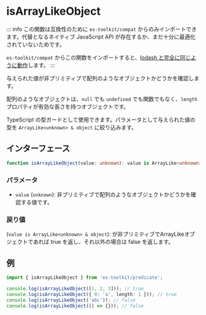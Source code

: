 # isArrayLikeObject

::: info
この関数は互換性のために `es-toolkit/compat` からのみインポートできます。代替となるネイティブ JavaScript API が存在するか、まだ十分に最適化されていないためです。

`es-toolkit/compat` からこの関数をインポートすると、[lodash と完全に同じように動作](../../../compatibility.md)します。
:::

与えられた値が非プリミティブで配列のようなオブジェクトかどうかを確認します。

配列のようなオブジェクトは、`null` でも `undefined` でも関数でもなく、`length` プロパティが有効な長さを持つオブジェクトです。

TypeScript の型ガードとして使用できます。パラメータとして与えられた値の型を `ArrayLike<unknown> & object` に絞り込みます。

## インターフェース

```typescript
function isArrayLikeObject(value: unknown): value is ArrayLike<unknown> & object;
```

### パラメータ

- `value` (`unknown`): 非プリミティブで配列のようなオブジェクトかどうかを確認する値です。

### 戻り値

(`value is ArrayLike<unknown> & object`): が非プリミティブでArrayLikeオブジェクトであれば true を返し、それ以外の場合は false を返します。

## 例

```typescript
import { isArrayLikeObject } from 'es-toolkit/predicate';

console.log(isArrayLikeObject([1, 2, 3])); // true
console.log(isArrayLikeObject({ 0: 'a', length: 1 })); // true
console.log(isArrayLikeObject('abc')); // false
console.log(isArrayLikeObject(() => {})); // false
```
